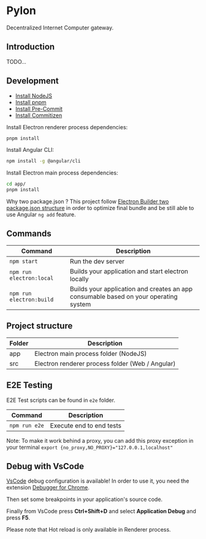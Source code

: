 # Pylon

Decentralized Internet Computer gateway.

## Introduction

TODO...

## Development

- [Install NodeJS](https://nodejs.org/)
- [Install pnpm](https://pnpm.io/installation)
- [Install Pre-Commit](https://pre-commit.com/)
- [Install Commitizen](https://commitizen-tools.github.io/commitizen/)

Install Electron renderer process dependencies:

```bash
pnpm install
```

Install Angular CLI:

```bash
npm install -g @angular/cli
```

Install Electron main process dependencies:

```bash
cd app/
pnpm install
```

Why two package.json ? This project follow [Electron Builder two package.json structure](https://www.electron.build/tutorials/two-package-structure) in order to optimize final bundle and be still able to use Angular `ng add` feature.

## Commands

| Command                  | Description                                                                          |
| ------------------------ | ------------------------------------------------------------------------------------ |
| `npm start`              | Run the dev server                                                                   |
| `npm run electron:local` | Builds your application and start electron locally                                   |
| `npm run electron:build` | Builds your application and creates an app consumable based on your operating system |

## Project structure

| Folder | Description                                      |
| ------ | ------------------------------------------------ |
| app    | Electron main process folder (NodeJS)            |
| src    | Electron renderer process folder (Web / Angular) |

## E2E Testing

E2E Test scripts can be found in `e2e` folder.

| Command       | Description              |
| ------------- | ------------------------ |
| `npm run e2e` | Execute end to end tests |

Note: To make it work behind a proxy, you can add this proxy exception in your terminal
`export {no_proxy,NO_PROXY}="127.0.0.1,localhost"`

## Debug with VsCode

[VsCode](https://code.visualstudio.com/) debug configuration is available! In order to use it, you need the extension [Debugger for Chrome](https://marketplace.visualstudio.com/items?itemName=msjsdiag.debugger-for-chrome).

Then set some breakpoints in your application's source code.

Finally from VsCode press **Ctrl+Shift+D** and select **Application Debug** and press **F5**.

Please note that Hot reload is only available in Renderer process.

